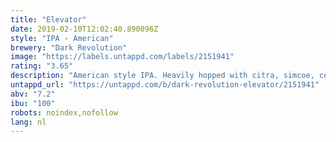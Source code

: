 ```yaml
---
title: "Elevator"
date: 2019-02-10T12:02:40.890096Z
style: "IPA - American"
brewery: "Dark Revolution"
image: "https://labels.untappd.com/labels/2151941"
rating: "3.65"
description: "American style IPA. Heavily hopped with citra, simcoe, centennial and columbus hops to achieve 100 IBU to perfectly balance the higher ABV "
untappd_url: "https://untappd.com/b/dark-revolution-elevator/2151941"
abv: "7.2"
ibu: "100"
robots: noindex,nofollow
lang: nl
---
```


